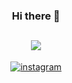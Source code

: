 <!--
**nonloso-ire/nonloso-ire** is a ✨ _special_ ✨ repository because its `README.md` (this file) appears on your GitHub profile.

Here are some ideas to get you started:

- 🔭 I’m currently working on ...
- 🌱 I’m currently learning ...
- 👯 I’m looking to collaborate on ...
- 🤔 I’m looking for help with ...
- 💬 Ask me about ...
- 📫 How to reach me: ...
- 😄 Pronouns: ...
- ⚡ Fun fact: ...
-->

<div align="center">
       
### Hi there 👋
![](https://media0.giphy.com/media/RbDKaczqWovIugyJmW/giphy.gif?cid=790b7611bcd6f553e580bd7e45ddbfe9c33a676ac62c07ca&rid=giphy.gif&ct=g)
---
[![instagram](https://img.shields.io/badge/Instagram-E4405F?style=for-the-badge&logo=instagram&logoColor=white)](https://instagram.com/ire_0517)
       
</div>
